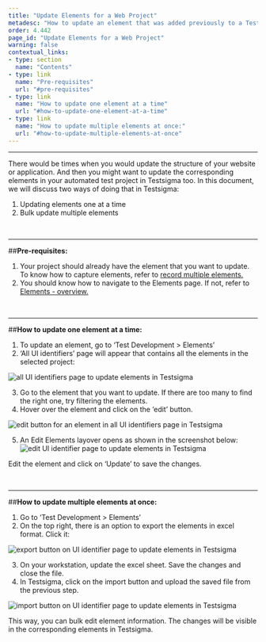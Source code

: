 ```yaml
---
title: "Update Elements for a Web Project"
metadesc: "How to update an element that was added previously to a Testsigma web project."
order: 4.442
page_id: "Update Elements for a Web Project"
warning: false
contextual_links:
- type: section
  name: "Contents"
- type: link
  name: "Pre-requisites"
  url: "#pre-requisites"
- type: link
  name: "How to update one element at a time"
  url: "#how-to-update-one-element-at-a-time"
- type: link
  name: "How to update multiple elements at once:"
  url: "#how-to-update-multiple-elements-at-once"
---
```


---

There would be times when you would update the structure of your website or application. And then you might want to update the corresponding elements in your automated test project in Testsigma too. In this document, we will discuss two ways of doing that in Testsigma:
 1. Updating elements one at a time
 2. Bulk update multiple elements

&emsp;

---
##**Pre-requisites:**

 1. Your project should already have the element that you want to update. To know how to capture elements, refer to [record multiple elements.](https://testsigma.com/docs/elements/web-apps/record-multiple-elements/)
 2. You should know how to navigate to the Elements page. If not, refer to [Elements - overview.](https://testsigma.com/docs/elements/web-apps/overview/)

&emsp;
 
---
##**How to update one element at a time:**

 1. To update an element, go to ‘Test Development > Elements’
 2. ‘All UI identifiers’ page will appear that contains all the elements in the selected project:

![all UI identifiers page to update elements in Testsigma](https://docs.testsigma.com/images/update-elements/all-ui-identifiers-page-update-elements-testsigma.png)

 3. Go to the element that you want to update. If there are too many to find the right one, try filtering the elements.
 4. Hover over the element and click on the ‘edit’ button.

![edit button for an element in all UI identifiers page in Testsigma](https://docs.testsigma.com/images/update-elements/edit-button-for-an-element-in-all-ui-identifiers-testsigma.png)

 5. An Edit Elements layover opens as shown in the screenshot below:
![edit UI identifier page to update elements in Testsigma](https://docs.testsigma.com/images/update-elements/edit-ui-identifier-page-update-elements-testsigma.png)

Edit the element and click on ‘Update’ to save the changes.

&emsp;

---
##**How to update multiple elements at once:**

 1. Go to ‘Test Development > Elements’
 2. On the top right, there is an option to export the elements in excel format. Click it:

![export button on UI identifier page to update elements in Testsigma](https://docs.testsigma.com/images/update-elements/export-button-ui-identifier-page-update-elements-testsigma.png)

 3. On your workstation, update the excel sheet. Save the changes and close the file.
 4. In Testsigma, click on the import button and upload the saved file from the previous step.

![import button on UI identifier page to update elements in Testsigma](https://docs.testsigma.com/images/update-elements/import-button-ui-identifier-page-update-elements-testsigma.png)


This way, you can bulk edit element information. The changes will be visible in the corresponding elements in Testsigma.